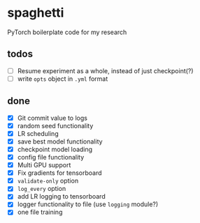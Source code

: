 # spaghetti
PyTorch boilerplate code for my research

## todos
- [ ] Resume experiment as a whole, instead of just checkpoint(?)
- [ ] write `opts` object in `.yml` format

## done
- [x] Git commit value to logs
- [x] random seed functionality
- [x] LR scheduling
- [x] save best model functionality
- [x] checkpoint model loading 
- [x] config file functionality 
- [x] Multi GPU support
- [x] Fix gradients for tensorboard 
- [x] `validate-only` option
- [x] `log_every` option
- [x] add LR logging to tensorboard
- [x] logger functionality to file (use `logging` module?)
- [x] one file training